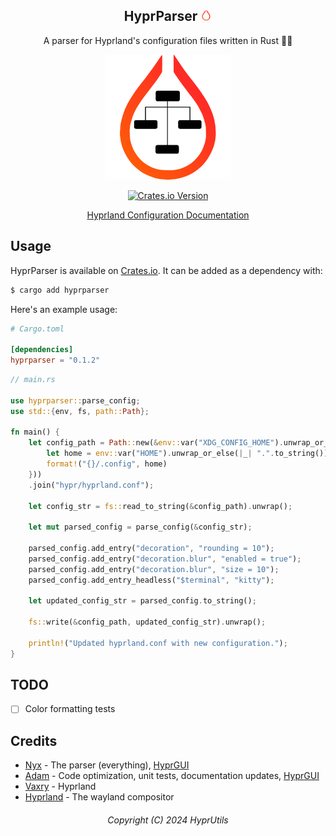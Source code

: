 <div align='center'>

<h2>HyprParser <img src='https://raw.githubusercontent.com/hyprutils/.github/refs/heads/main/hyprutils_transparent.png'width='18' height='18'></h2>

A parser for Hyprland's configuration files written in Rust 🚀🦀

<img src='hyprparser.png' width='200' height='200'><br>

[![Crates.io Version](https://img.shields.io/crates/v/hyprparser)](https://crates.io/crates/hyprparser)

[Hyprland Configuration Documentation](https://wiki.hyprland.org/Configuring/Configuring-Hyprland)

</div>

## Usage
HyprParser is available on [Crates.io](https://crates.io/crates/hyprparser). It can be added as a dependency with:

```bash
$ cargo add hyprparser
```

Here's an example usage:

```toml
# Cargo.toml

[dependencies]
hyprparser = "0.1.2"
```

```rust
// main.rs

use hyprparser::parse_config;
use std::{env, fs, path::Path};

fn main() {
    let config_path = Path::new(&env::var("XDG_CONFIG_HOME").unwrap_or_else(|_| {
        let home = env::var("HOME").unwrap_or_else(|_| ".".to_string());
        format!("{}/.config", home)
    }))
    .join("hypr/hyprland.conf");

    let config_str = fs::read_to_string(&config_path).unwrap();

    let mut parsed_config = parse_config(&config_str);

    parsed_config.add_entry("decoration", "rounding = 10");
    parsed_config.add_entry("decoration.blur", "enabled = true");
    parsed_config.add_entry("decoration.blur", "size = 10");
    parsed_config.add_entry_headless("$terminal", "kitty");

    let updated_config_str = parsed_config.to_string();

    fs::write(&config_path, updated_config_str).unwrap();

    println!("Updated hyprland.conf with new configuration.");
}
```

## TODO
- [ ] Color formatting tests

## Credits
- [Nyx](https://github.com/nnyyxxxx) - The parser (everything), [HyprGUI](https://github.com/nnyyxxxx/hyprgui)
- [Adam](https://github.com/adamperkowski) - Code optimization, unit tests, documentation updates, [HyprGUI](https://github.com/nnyyxxxx/hyprgui)
- [Vaxry](https://github.com/vaxerski) - Hyprland
- [Hyprland](https://github.com/hyprwm/Hyprland) - The wayland compositor

<h6 align='center'>Copyright (C) 2024 HyprUtils<h6>
